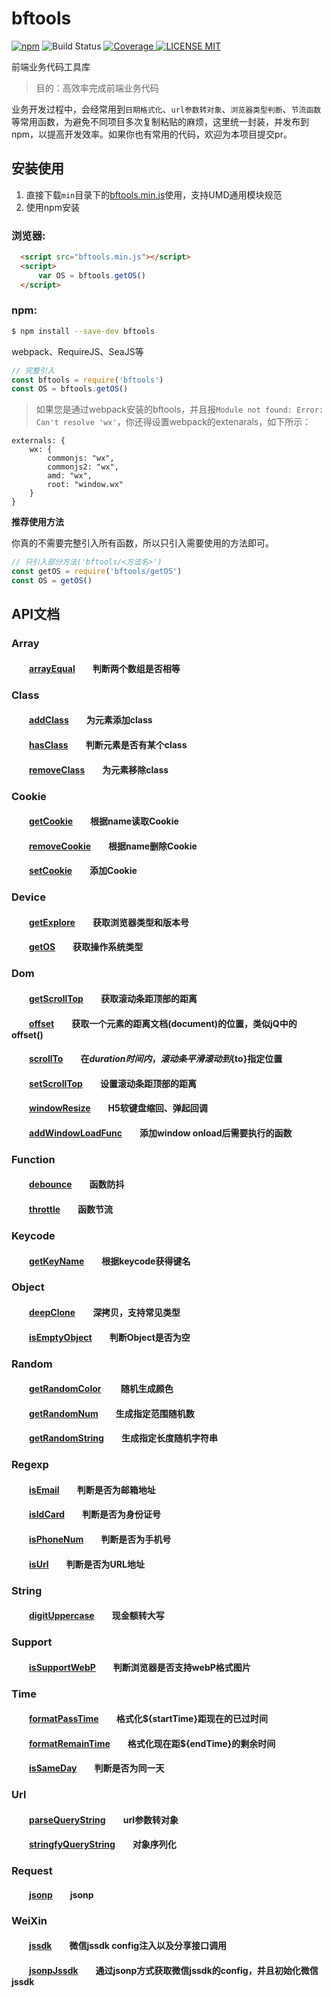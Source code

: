# bftools
[![npm](https://img.shields.io/npm/v/bftools.svg)](https://www.npmjs.com/package/bftools) 
![Build Status](https://travis-ci.org/williamqian/bftools.svg?branch=master) 
[![Coverage](https://coveralls.io/repos/github/williamqian/bftools/badge.svg?branch=master) 
![LICENSE MIT](https://img.shields.io/npm/l/bftools.svg)](https://www.npmjs.com/package/bftools) 

 
前端业务代码工具库  

> 目的：高效率完成前端业务代码

业务开发过程中，会经常用到`日期格式化`、`url参数转对象`、`浏览器类型判断`、`节流函数`等常用函数，为避免不同项目多次复制粘贴的麻烦，这里统一封装，并发布到npm，以提高开发效率。如果你也有常用的代码，欢迎为本项目提交pr。

## 安装使用

1. 直接下载`min`目录下的[bftools.min.js](https://github.com/williamqian/bftools/blob/master/min/bftools.min.js)使用，支持UMD通用模块规范  
2. 使用npm安装

### 浏览器:
``` html
  <script src="bftools.min.js"></script>
  <script>
      var OS = bftools.getOS()
  </script>
```

### npm:
``` bash
$ npm install --save-dev bftools
```

webpack、RequireJS、SeaJS等

``` javascript
// 完整引入
const bftools = require('bftools')
const OS = bftools.getOS()
```
>如果您是通过webpack安装的bftools，并且报`Module not found: Error: Can't resolve 'wx'`，你还得设置webpack的extenarals，如下所示：
```
externals: {
    wx: {
        commonjs: "wx",
        commonjs2: "wx",
        amd: "wx",
        root: "window.wx"
    }
}
```
**推荐使用方法**  

你真的不需要完整引入所有函数，所以只引入需要使用的方法即可。
``` javascript
// 只引入部分方法('bftools/<方法名>')
const getOS = require('bftools/getOS')
const OS = getOS()
```
## API文档

### Array  
#### &emsp;&emsp;[arrayEqual][arrayEqual]&emsp;&emsp;判断两个数组是否相等 

### Class
#### &emsp;&emsp;[addClass][addClass]&emsp;&emsp;为元素添加class  
#### &emsp;&emsp;[hasClass][hasClass]&emsp;&emsp;判断元素是否有某个class  
#### &emsp;&emsp;[removeClass][removeClass]&emsp;&emsp;为元素移除class  

### Cookie 
#### &emsp;&emsp;[getCookie][getCookie]&emsp;&emsp;根据name读取Cookie  
#### &emsp;&emsp;[removeCookie][removeCookie]&emsp;&emsp;根据name删除Cookie
#### &emsp;&emsp;[setCookie][setCookie]&emsp;&emsp;添加Cookie 

### Device  
#### &emsp;&emsp;[getExplore][getExplore]&emsp;&emsp;获取浏览器类型和版本号  
#### &emsp;&emsp;[getOS][getOS]&emsp;&emsp;获取操作系统类型

### Dom  
#### &emsp;&emsp;[getScrollTop][getScrollTop]&emsp;&emsp;获取滚动条距顶部的距离
#### &emsp;&emsp;[offset][offset]&emsp;&emsp;获取一个元素的距离文档(document)的位置，类似jQ中的offset()
#### &emsp;&emsp;[scrollTo][scrollTo]&emsp;&emsp;在${duration}时间内，滚动条平滑滚动到${to}指定位置
#### &emsp;&emsp;[setScrollTop][setScrollTop]&emsp;&emsp;设置滚动条距顶部的距离
#### &emsp;&emsp;[windowResize][windowResize]&emsp;&emsp;H5软键盘缩回、弹起回调
#### &emsp;&emsp;[addWindowLoadFunc][addWindowLoadFunc]&emsp;&emsp;添加window onload后需要执行的函数

### Function  
#### &emsp;&emsp;[debounce][debounce]&emsp;&emsp;函数防抖   
#### &emsp;&emsp;[throttle][throttle]&emsp;&emsp;函数节流   

### Keycode  
#### &emsp;&emsp;[getKeyName][getKeyName]&emsp;&emsp;根据keycode获得键名 

### Object  
#### &emsp;&emsp;[deepClone][deepClone]&emsp;&emsp;深拷贝，支持常见类型
#### &emsp;&emsp;[isEmptyObject][isEmptyObject]&emsp;&emsp;判断Object是否为空

### Random  
#### &emsp;&emsp;[getRandomColor][getRandomColor] &emsp;&emsp;随机生成颜色
#### &emsp;&emsp;[getRandomNum][getRandomNum]&emsp;&emsp;生成指定范围随机数 
#### &emsp;&emsp;[getRandomString][getRandomString]&emsp;&emsp;生成指定长度随机字符串 

### Regexp  
#### &emsp;&emsp;[isEmail][isEmail]&emsp;&emsp;判断是否为邮箱地址 
#### &emsp;&emsp;[isIdCard][isIdCard]&emsp;&emsp;判断是否为身份证号
#### &emsp;&emsp;[isPhoneNum][isPhoneNum]&emsp;&emsp;判断是否为手机号  
#### &emsp;&emsp;[isUrl][isUrl]&emsp;&emsp;判断是否为URL地址

### String  
#### &emsp;&emsp;[digitUppercase][digitUppercase]&emsp;&emsp;现金额转大写

### Support  
#### &emsp;&emsp;[isSupportWebP][isSupportWebP]&emsp;&emsp;判断浏览器是否支持webP格式图片
#### 

### Time  
#### &emsp;&emsp;[formatPassTime][formatPassTime]&emsp;&emsp;格式化${startTime}距现在的已过时间
#### &emsp;&emsp;[formatRemainTime][formatRemainTime]&emsp;&emsp;格式化现在距${endTime}的剩余时间
#### &emsp;&emsp;[isSameDay][isSameDay]&emsp;&emsp;判断是否为同一天

### Url
#### &emsp;&emsp;[parseQueryString][parseQueryString]&emsp;&emsp;url参数转对象
#### &emsp;&emsp;[stringfyQueryString][stringfyQueryString]&emsp;&emsp;对象序列化

### Request
#### &emsp;&emsp;[jsonp][jsonp]&emsp;&emsp;jsonp

### WeiXin
#### &emsp;&emsp;[jssdk][jssdk]&emsp;&emsp;微信jssdk config注入以及分享接口调用

#### &emsp;&emsp;[jsonpJssdk][jsonpJssdk]&emsp;&emsp;通过jsonp方式获取微信jssdk的config，并且初始化微信jssdk


[arrayEqual]:https://github.com/williamqian/bftools/blob/master/src/array/arrayEqual.js

[addClass]:https://github.com/williamqian/bftools/blob/master/src/class/addClass.js
[hasClass]:https://github.com/williamqian/bftools/blob/master/src/class/hasClass.js
[removeClass]:https://github.com/williamqian/bftools/blob/master/src/class/removeClass.js

[getCookie]:https://github.com/williamqian/bftools/blob/master/src/cookie/getCookie.js
[removeCookie]:https://github.com/williamqian/bftools/blob/master/src/cookie/removeCookie.js
[setCookie]:https://github.com/williamqian/bftools/blob/master/src/cookie/setCookie.js

[getExplore]:https://github.com/williamqian/bftools/blob/master/src/device/getExplore.js
[getOS]:https://github.com/williamqian/bftools/blob/master/src/device/getOS.js

[getScrollTop]:https://github.com/williamqian/bftools/blob/master/src/dom/getScrollTop.js
[offset]:https://github.com/williamqian/bftools/blob/master/src/dom/offset.js
[scrollTo]:https://github.com/williamqian/bftools/blob/master/src/dom/scrollTo.js
[setScrollTop]:https://github.com/williamqian/bftools/blob/master/src/dom/setScrollTop.js
[windowResize]:https://github.com/williamqian/bftools/blob/master/src/dom/windowResize.js
[addWindowLoadFunc]:https://github.com/williamqian/bftools/blob/master/src/dom/addWindowLoadFunc.js

[debounce]:https://github.com/williamqian/bftools/blob/master/src/function/debounce.js
[throttle]:https://github.com/williamqian/bftools/blob/master/src/function/throttle.js

[getKeyName]:https://github.com/williamqian/bftools/blob/master/src/keycode/getKeyName.js

[deepClone]:https://github.com/williamqian/bftools/blob/master/src/object/deepClone.js
[isEmptyObject]:https://github.com/williamqian/bftools/blob/master/src/object/isEmptyObject.js

[getRandomColor]:https://github.com/williamqian/bftools/blob/master/src/random/getRandomColor.js
[getRandomNum]:https://github.com/williamqian/bftools/blob/master/src/random/getRandomNum.js
[getRandomString]:https://github.com/williamqian/bftools/blob/master/src/random/getRandomString.js

[isEmail]:https://github.com/williamqian/bftools/blob/master/src/regexp/isEmail.js
[isIdCard]:https://github.com/williamqian/bftools/blob/master/src/regexp/isIdCard.js
[isPhoneNum]:https://github.com/williamqian/bftools/blob/master/src/regexp/isPhoneNum.js
[isUrl]:https://github.com/williamqian/bftools/blob/master/src/regexp/isUrl.js

[digitUppercase]:https://github.com/williamqian/bftools/blob/master/src/string/digitUppercase.js

[isSupportWebP]:https://github.com/williamqian/bftools/blob/master/src/support/isSupportWebP.js

[formatPassTime]:https://github.com/williamqian/bftools/blob/master/src/time/formatPassTime.js
[formatRemainTime]:https://github.com/williamqian/bftools/blob/master/src/time/formatRemainTime.js
[isSameDay]:https://github.com/williamqian/bftools/blob/master/src/time/isSameDay.js

[parseQueryString]:https://github.com/williamqian/bftools/blob/master/src/url/parseQueryString.js
[stringfyQueryString]:https://github.com/williamqian/bftools/blob/master/src/url/stringfyQueryString.js

[jsonp]:https://github.com/williamqian/bftools/blob/master/src/request/jsonp.js

[jssdk]:https://github.com/williamqian/bftools/blob/master/src/weixin/jssdk.js
[jsonpJssdk]:https://github.com/williamqian/bftools/blob/master/src/weixin/jsonpJssdk.js
